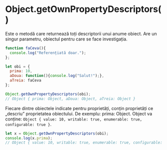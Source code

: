 # Object.getOwnPropertyDescriptors()

Este o metodă care returnează toți descriptorii unui anume obiect.
Are un singur parametru, obiectul pentru care se face investigația.

```javascript
function faCeva(){
  console.log("Referențiată doar.");
};

let obi = {
  prima: 10,
  aDoua: function(){console.log("Salut!");},
  aTreia: faCeva
};

Object.getOwnPropertyDescriptors(obi);
// Object { prima: Object, aDoua: Object, aTreia: Object }
```

Fiecare dintre obiectele indicate pentru proprietăți, conțin proprietăți ce „descriu” proprietatea obiectului.
De exemplu: prima: Object. Object va conține: `Object { value: 10, writable: true, enumerable: true, configurable: true }`.

```javascript
let x = Object.getOwnPropertyDescriptors(obi);
console.log(x.prima);
// Object { value: 10, writable: true, enumerable: true, configurable: true }
```
